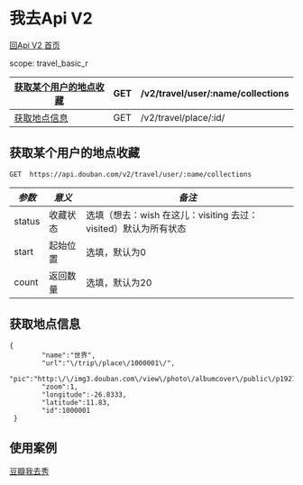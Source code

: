 # 我去Api V2

[回Api V2 首页](readme.md)

scope: travel_basic_r

| [获取某个用户的地点收藏](#user-collection) | GET  | /v2/travel/user/:name/collections |
| ------------------------------------------------------------ | ---- | --------------------------------- |
| [获取地点信息](#place) | GET  | /v2/travel/place/:id/             |

## 获取某个用户的地点收藏

```
GET  https://api.douban.com/v2/travel/user/:name/collections
```

| *参数* | *意义*   | *备注*                                                       |
| ------ | -------- | ------------------------------------------------------------ |
| status | 收藏状态 | 选填（想去：wish 在这儿：visiting 去过：visited）默认为所有状态 |
| start  | 起始位置 | 选填，默认为0                                                |
| count  | 返回数量 | 选填，默认为20                                               |

## 获取地点信息

```
{
        "name":"世界",
        "url":"\/trip\/place\/1000001\/",
        "pic":"http:\/\/img3.douban.com\/view\/photo\/albumcover\/public\/p1921930761.jpg",
        "zoom":1,
        "longitude":-26.8333,
        "latitude":11.83,
        "id":1000001
 }
```

## 使用案例

[豆瓣我去秀](http://www.douban.com/trip/service/badgemaker)